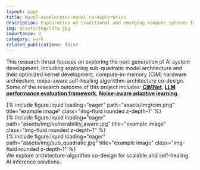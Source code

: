 ```yaml
---
layout: page
title: Novel accelerator-model co-exploration
description: Exploration of traditional and emerging compute systems for scalable AI workloads
img: assets/img/lora.jpg
importance: 3
category: work
related_publications: false
---
```


<p>
This research thrust focuses on exploring the next generation of AI system development, including exploring sub-quadratic model architecture and their optimized kernel development, compute-in-memory (CiM) hardware archiecture, noise-aware self-healing algoritthm-architecture co-design. Some of the research outcome of this project includes: <a target="_blank" href="https://arxiv.org/pdf/2402.11780"><b>CiMNet</b></a>, <a target="_blank" href="https://arxiv.org/pdf/2407.07000"><b>LLM performance evaluation framework</b></a>, <a target="_blank" href="https://openreview.net/pdf?id=nB8foAclpo"><b>Noise-aware adaptive learning</b></a>. 
</p>

<div class="row">
    <div class="col-sm mt-3 mt-md-0">
        {% include figure.liquid loading="eager" path="assets/img/cim.png" title="example image" class="img-fluid rounded z-depth-1" %}
    </div>
    <div class="col-sm mt-3 mt-md-0">
        {% include figure.liquid loading="eager" path="assets/img/vulnerability_aware.jpg" title="example image" class="img-fluid rounded z-depth-1" %}
    </div>
    <div class="col-sm mt-3 mt-md-0">
        {% include figure.liquid loading="eager" path="assets/img/sub_quadratic.jpg" title="example image" class="img-fluid rounded z-depth-1" %}
    </div>
</div>
<div class="caption">
    We explore architecture-algorithm co-design for scalable and self-healing AI inference solutions.
</div>

